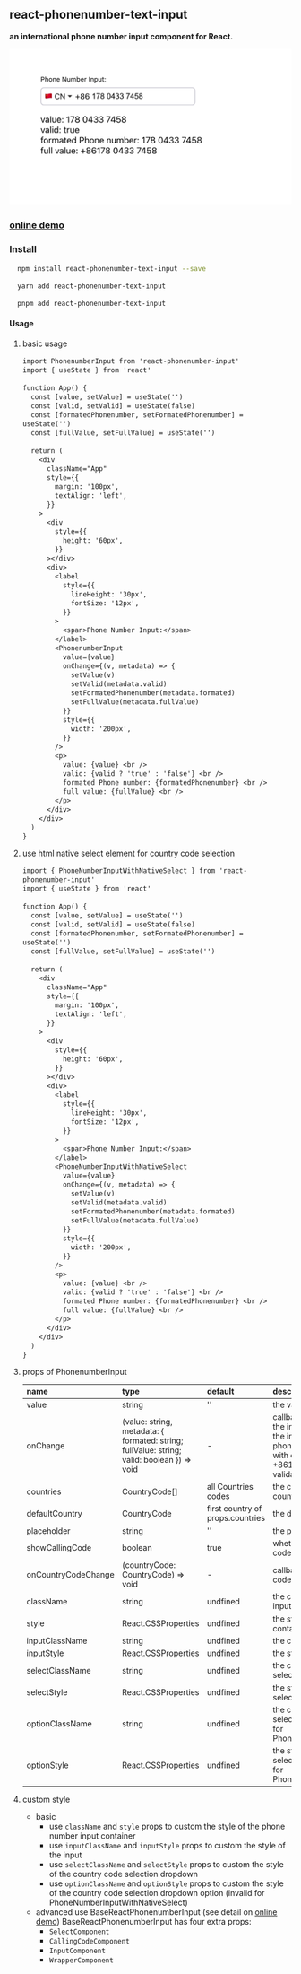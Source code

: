 ## react-phonenumber-text-input

<b>an international phone number input component for React.</b>

![image](./docs/iShot_2023-09-20_11.12.09.png)

### [online demo](https://codesandbox.io/s/agitated-hill-trvmxc?file=/src/App.tsx)

### Install

```bash
  npm install react-phonenumber-text-input --save
```

```bash
  yarn add react-phonenumber-text-input
```

```bash
  pnpm add react-phonenumber-text-input
```

#### Usage

1. basic usage

   ```tsx
   import PhonenumberInput from 'react-phonenumber-input'
   import { useState } from 'react'

   function App() {
     const [value, setValue] = useState('')
     const [valid, setValid] = useState(false)
     const [formatedPhonenumber, setFormatedPhonenumber] = useState('')
     const [fullValue, setFullValue] = useState('')

     return (
       <div
         className="App"
         style={{
           margin: '100px',
           textAlign: 'left',
         }}
       >
         <div
           style={{
             height: '60px',
           }}
         ></div>
         <div>
           <label
             style={{
               lineHeight: '30px',
               fontSize: '12px',
             }}
           >
             <span>Phone Number Input:</span>
           </label>
           <PhonenumberInput
             value={value}
             onChange={(v, metadata) => {
               setValue(v)
               setValid(metadata.valid)
               setFormatedPhonenumber(metadata.formated)
               setFullValue(metadata.fullValue)
             }}
             style={{
               width: '200px',
             }}
           />
           <p>
             value: {value} <br />
             valid: {valid ? 'true' : 'false'} <br />
             formated Phone number: {formatedPhonenumber} <br />
             full value: {fullValue} <br />
           </p>
         </div>
       </div>
     )
   }
   ```

2. use html native select element for country code selection

   ```tsx
   import { PhoneNumberInputWithNativeSelect } from 'react-phonenumber-input'
   import { useState } from 'react'

   function App() {
     const [value, setValue] = useState('')
     const [valid, setValid] = useState(false)
     const [formatedPhonenumber, setFormatedPhonenumber] = useState('')
     const [fullValue, setFullValue] = useState('')

     return (
       <div
         className="App"
         style={{
           margin: '100px',
           textAlign: 'left',
         }}
       >
         <div
           style={{
             height: '60px',
           }}
         ></div>
         <div>
           <label
             style={{
               lineHeight: '30px',
               fontSize: '12px',
             }}
           >
             <span>Phone Number Input:</span>
           </label>
           <PhoneNumberInputWithNativeSelect
             value={value}
             onChange={(v, metadata) => {
               setValue(v)
               setValid(metadata.valid)
               setFormatedPhonenumber(metadata.formated)
               setFullValue(metadata.fullValue)
             }}
             style={{
               width: '200px',
             }}
           />
           <p>
             value: {value} <br />
             valid: {valid ? 'true' : 'false'} <br />
             formated Phone number: {formatedPhonenumber} <br />
             full value: {fullValue} <br />
           </p>
         </div>
       </div>
     )
   }
   ```

3. props of PhonenumberInput

   | name                | type                                                                                       | default                          | description                                                                                                                                                                                                                                           |
   | ------------------- | ------------------------------------------------------------------------------------------ | -------------------------------- | ----------------------------------------------------------------------------------------------------------------------------------------------------------------------------------------------------------------------------------------------------- |
   | value               | string                                                                                     | ''                               | the value of the input                                                                                                                                                                                                                                |
   | onChange            | (value: string, metadata: { formated: string; fullValue: string; valid: boolean }) => void | -                                | callback function when the value of the input changes. `value` is value of the input, `formated` is the formated phone number, `fullValue` is the value with country calling code(e.g. +8618902462356), `valid` is the validation result of the input |
   | countries           | CountryCode[]                                                                              | all Countries codes              | the countries to be displayed in the country code selection dropdown                                                                                                                                                                                  |
   | defaultCountry      | CountryCode                                                                                | first country of props.countries | the default country code                                                                                                                                                                                                                              |
   | placeholder         | string                                                                                     | ''                               | the placeholder of the input                                                                                                                                                                                                                          |
   | showCallingCode     | boolean                                                                                    | true                             | whether to show the country calling code in the input                                                                                                                                                                                                 |
   | onCountryCodeChange | (countryCode: CountryCode) => void                                                         | -                                | callback function when the country code changes                                                                                                                                                                                                       |
   | className           | string                                                                                     | undfined                         | the className of the phone number input container                                                                                                                                                                                                     |
   | style               | React.CSSProperties                                                                        | undfined                         | the style of the phone number input container                                                                                                                                                                                                         |
   | inputClassName      | string                                                                                     | undfined                         | the className of the input                                                                                                                                                                                                                            |
   | inputStyle          | React.CSSProperties                                                                        | undfined                         | the style of the input                                                                                                                                                                                                                                |
   | selectClassName     | string                                                                                     | undfined                         | the className of the country code selection dropdown                                                                                                                                                                                                  |
   | selectStyle         | React.CSSProperties                                                                        | undfined                         | the style of the country code selection dropdown                                                                                                                                                                                                      |
   | optionClassName     | string                                                                                     | undfined                         | the className of the country code selection dropdown option (invalid for PhoneNumberInputWithNativeSelect)                                                                                                                                            |
   | optionStyle         | React.CSSProperties                                                                        | undfined                         | the style of the country code selection dropdown option (invalid for PhoneNumberInputWithNativeSelect)                                                                                                                                                |

4. custom style

   - basic
     - use `className` and `style` props to custom the style of the phone number input container
     - use `inputClassName` and `inputStyle` props to custom the style of the input
     - use `selectClassName` and `selectStyle` props to custom the style of the country code selection dropdown
     - use `optionClassName` and `optionStyle` props to custom the style of the country code selection dropdown option (invalid for PhoneNumberInputWithNativeSelect)
   - advanced
     use BaseReactPhonenumberInput (see detail on [online demo](https://codesandbox.io/s/agitated-hill-trvmxc?file=/src/App.tsx))
     BaseReactPhonenumberInput has four extra props:
     - `SelectComponent`
     - `CallingCodeComponent`
     - `InputComponent`
     - `WrapperComponent`
